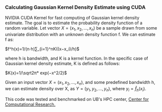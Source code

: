 ### Calculating Gaussian Kernel Density Estimate using  CUDA

NVIDIA CUDA Kernel for fast computing of Gaussian kernel density estimate. The goal is to estimate the probability density function of a random variable. Let vector $X=(x_1,x_2,…,x_n)$ be a sample drawn from some univariate distribution with an unknown density function f. We can estimate f as:

$f^h(x)=1/(n⋅h)∑_{i=1}^nK((x−x_i)/h)$

where h is bandwidth, and K is a kernel function. In the specific case of Gaussian kernel density estimate, K is defined as follows:

$K(x)=1/\sqrt2π* exp(−x^2/2)$

Given an input vector $X=(x_1,x_2,…,x_n)$, and some predefined bandwidth h, we can estimate density over X, as $Y=(y_1,y_2,…,y_n)$, where $y_i = \hat{f}_h(x_i)$.

This code was tested and benchmarked on UB's HPC center, [Center for Computational Research.](http://www.buffalo.edu/ccr.html)



